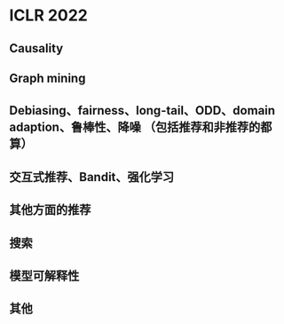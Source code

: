 # ICLR 2022

## Causality

## Graph mining

## Debiasing、fairness、long-tail、ODD、domain adaption、鲁棒性、降噪 （包括推荐和非推荐的都算）

## 交互式推荐、Bandit、强化学习

## 其他方面的推荐

## 搜索

## 模型可解释性

## 其他
